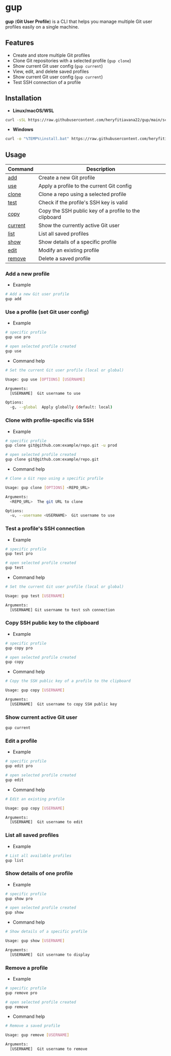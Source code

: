 # gup

**gup** (**Git User Profile**) is a CLI that helps you manage multiple Git user profiles easily on a single machine.

## Features

- Create and store multiple Git profiles
- Clone Git repositories with a selected profile (`gup clone`)
- Show current Git user config (`gup current`)
- View, edit, and delete saved profiles
- Show current Git user config (`gup current`)
- Test SSH connection of a profile

## Installation

- **Linux/macOS/WSL**

```bash
curl -sSL https://raw.githubusercontent.com/heryfitiavana22/gup/main/scripts/install.sh | bash
```

- **Windows**

```bash
curl -o "%TEMP%\install.bat" https://raw.githubusercontent.com/heryfitiavana22/gup/main/scripts/install.bat && "%TEMP%\install.bat"
```

## Usage

| Command                                       | Description                                           |
| --------------------------------------------- | ----------------------------------------------------- |
| [add](#add-a-new-profile)                     | Create a new Git profile                              |
| [use](#use-a-profile-set-git-user-config)     | Apply a profile to the current Git config             |
| [clone](#clone-with-profile-specific-via-ssh) | Clone a repo using a selected profile                 |
| [test](#test-a-profiles-ssh-connection)       | Check if the profile's SSH key is valid               |
| [copy](#copy-ssh-public-key-to-the-clipboard) | Copy the SSH public key of a profile to the clipboard |
| [current](#show-current-active-git-user)      | Show the currently active Git user                    |
| [list](#list-all-saved-profiles)              | List all saved profiles                               |
| [show](#show-details-of-one-profile)          | Show details of a specific profile                    |
| [edit](#edit-a-profile)                       | Modify an existing profile                            |
| [remove](#remove-a-profile)                   | Delete a saved profile                                |

### Add a new profile

- Example

```bash
# Add a new Git user profile
gup add
```

### Use a profile (set Git user config)

- Example

```bash
# specific profile
gup use pro

# open selected profile created
gup use
```

- Command help

```bash
# Set the current Git user profile (local or global)

Usage: gup use [OPTIONS] [USERNAME]

Arguments:
  [USERNAME]  Git username to use

Options:
  -g, --global  Apply globally (default: local)
```

### Clone with profile-specific via SSH

- Example

```bash
# specific profile
gup clone git@github.com:example/repo.git -u prod

# open selected profile created
gup clone git@github.com:example/repo.git
```

- Command help

```bash
# Clone a Git repo using a specific profile

Usage: gup clone [OPTIONS] <REPO_URL>

Arguments:
  <REPO_URL>  The git URL to clone

Options:
  -u, --username <USERNAME>  Git username to use
```

### Test a profile's SSH connection

- Example

```bash
# specific profile
gup test pro

# open selected profile created
gup test
```

- Command help

```bash
# Set the current Git user profile (local or global)

Usage: gup test [USERNAME]

Arguments:
  [USERNAME] Git username to test ssh connection
```

### Copy SSH public key to the clipboard

- Example

```bash
# specific profile
gup copy pro

# open selected profile created
gup copy
```

- Command help

```bash
# Copy the SSH public key of a profile to the clipboard

Usage: gup copy [USERNAME]

Arguments:
  [USERNAME]  Git username to copy SSH public key
```

### Show current active Git user

```bash
gup current
```

### Edit a profile

- Example

```bash
# specific profile
gup edit pro

# open selected profile created
gup edit
```

- Command help

```bash
# Edit an existing profile

Usage: gup copy [USERNAME]

Arguments:
  [USERNAME]  Git username to edit
```

### List all saved profiles

- Example

```bash
# List all available profiles
gup list
```

### Show details of one profile

- Example

```bash
# specific profile
gup show pro

# open selected profile created
gup show
```

- Command help

```bash
# Show details of a specific profile

Usage: gup show [USERNAME]

Arguments:
  [USERNAME]  Git username to display
```

### Remove a profile

- Example

```bash
# specific profile
gup remove pro

# open selected profile created
gup remove
```

- Command help

```bash
# Remove a saved profile

Usage: gup remove [USERNAME]

Arguments:
  [USERNAME]  Git username to remove
```
